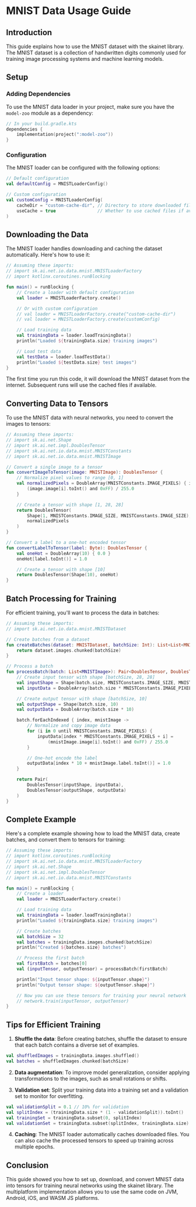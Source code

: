 # MNIST Data Usage Guide

## Introduction

This guide explains how to use the MNIST dataset with the skainet library. The MNIST dataset is a collection of handwritten digits commonly used for training image processing systems and machine learning models.

## Setup

### Adding Dependencies

To use the MNIST data loader in your project, make sure you have the `model-zoo` module as a dependency:

```kotlin
// In your build.gradle.kts
dependencies {
    implementation(project(":model-zoo"))
}
```

### Configuration

The MNIST loader can be configured with the following options:

```kotlin
// Default configuration
val defaultConfig = MNISTLoaderConfig()

// Custom configuration
val customConfig = MNISTLoaderConfig(
    cacheDir = "custom-cache-dir", // Directory to store downloaded files
    useCache = true                // Whether to use cached files if available
)
```

## Downloading the Data

The MNIST loader handles downloading and caching the dataset automatically. Here's how to use it:

```kotlin
// Assuming these imports:
// import sk.ai.net.io.data.mnist.MNISTLoaderFactory
// import kotlinx.coroutines.runBlocking

fun main() = runBlocking {
    // Create a loader with default configuration
    val loader = MNISTLoaderFactory.create()

    // Or with custom configuration
    // val loader = MNISTLoaderFactory.create("custom-cache-dir")
    // val loader = MNISTLoaderFactory.create(customConfig)

    // Load training data
    val trainingData = loader.loadTrainingData()
    println("Loaded ${trainingData.size} training images")

    // Load test data
    val testData = loader.loadTestData()
    println("Loaded ${testData.size} test images")
}
```

The first time you run this code, it will download the MNIST dataset from the internet. Subsequent runs will use the cached files if available.

## Converting Data to Tensors

To use the MNIST data with neural networks, you need to convert the images to tensors:

```kotlin
// Assuming these imports:
// import sk.ai.net.Shape
// import sk.ai.net.impl.DoublesTensor
// import sk.ai.net.io.data.mnist.MNISTConstants
// import sk.ai.net.io.data.mnist.MNISTImage

// Convert a single image to a tensor
fun convertImageToTensor(image: MNISTImage): DoublesTensor {
    // Normalize pixel values to range [0, 1]
    val normalizedPixels = DoubleArray(MNISTConstants.IMAGE_PIXELS) { i ->
        (image.image[i].toInt() and 0xFF) / 255.0
    }

    // Create a tensor with shape [1, 28, 28]
    return DoublesTensor(
        Shape(1, MNISTConstants.IMAGE_SIZE, MNISTConstants.IMAGE_SIZE),
        normalizedPixels
    )
}

// Convert a label to a one-hot encoded tensor
fun convertLabelToTensor(label: Byte): DoublesTensor {
    val oneHot = DoubleArray(10) { 0.0 }
    oneHot[label.toInt()] = 1.0

    // Create a tensor with shape [10]
    return DoublesTensor(Shape(10), oneHot)
}
```

## Batch Processing for Training

For efficient training, you'll want to process the data in batches:

```kotlin
// Assuming these imports:
// import sk.ai.net.io.data.mnist.MNISTDataset

// Create batches from a dataset
fun createBatches(dataset: MNISTDataset, batchSize: Int): List<List<MNISTImage>> {
    return dataset.images.chunked(batchSize)
}

// Process a batch
fun processBatch(batch: List<MNISTImage>): Pair<DoublesTensor, DoublesTensor> {
    // Create input tensor with shape [batchSize, 28, 28]
    val inputShape = Shape(batch.size, MNISTConstants.IMAGE_SIZE, MNISTConstants.IMAGE_SIZE)
    val inputData = DoubleArray(batch.size * MNISTConstants.IMAGE_PIXELS)

    // Create output tensor with shape [batchSize, 10]
    val outputShape = Shape(batch.size, 10)
    val outputData = DoubleArray(batch.size * 10)

    batch.forEachIndexed { index, mnistImage ->
        // Normalize and copy image data
        for (i in 0 until MNISTConstants.IMAGE_PIXELS) {
            inputData[index * MNISTConstants.IMAGE_PIXELS + i] = 
                (mnistImage.image[i].toInt() and 0xFF) / 255.0
        }

        // One-hot encode the label
        outputData[index * 10 + mnistImage.label.toInt()] = 1.0
    }

    return Pair(
        DoublesTensor(inputShape, inputData),
        DoublesTensor(outputShape, outputData)
    )
}
```

## Complete Example

Here's a complete example showing how to load the MNIST data, create batches, and convert them to tensors for training:

```kotlin
// Assuming these imports:
// import kotlinx.coroutines.runBlocking
// import sk.ai.net.io.data.mnist.MNISTLoaderFactory
// import sk.ai.net.Shape
// import sk.ai.net.impl.DoublesTensor
// import sk.ai.net.io.data.mnist.MNISTConstants

fun main() = runBlocking {
    // Create a loader
    val loader = MNISTLoaderFactory.create()

    // Load training data
    val trainingData = loader.loadTrainingData()
    println("Loaded ${trainingData.size} training images")

    // Create batches
    val batchSize = 32
    val batches = trainingData.images.chunked(batchSize)
    println("Created ${batches.size} batches")

    // Process the first batch
    val firstBatch = batches[0]
    val (inputTensor, outputTensor) = processBatch(firstBatch)

    println("Input tensor shape: ${inputTensor.shape}")
    println("Output tensor shape: ${outputTensor.shape}")

    // Now you can use these tensors for training your neural network
    // network.train(inputTensor, outputTensor)
}
```

## Tips for Efficient Training

1. **Shuffle the data**: Before creating batches, shuffle the dataset to ensure that each batch contains a diverse set of examples.

```kotlin
val shuffledImages = trainingData.images.shuffled()
val batches = shuffledImages.chunked(batchSize)
```

2. **Data augmentation**: To improve model generalization, consider applying transformations to the images, such as small rotations or shifts.

3. **Validation set**: Split your training data into a training set and a validation set to monitor for overfitting.

```kotlin
val validationSplit = 0.1 // 10% for validation
val splitIndex = (trainingData.size * (1 - validationSplit)).toInt()
val trainingSet = trainingData.subset(0, splitIndex)
val validationSet = trainingData.subset(splitIndex, trainingData.size)
```

4. **Caching**: The MNIST loader automatically caches downloaded files. You can also cache the processed tensors to speed up training across multiple epochs.

## Conclusion

This guide showed you how to set up, download, and convert MNIST data into tensors for training neural networks using the skainet library. The multiplatform implementation allows you to use the same code on JVM, Android, iOS, and WASM JS platforms.
